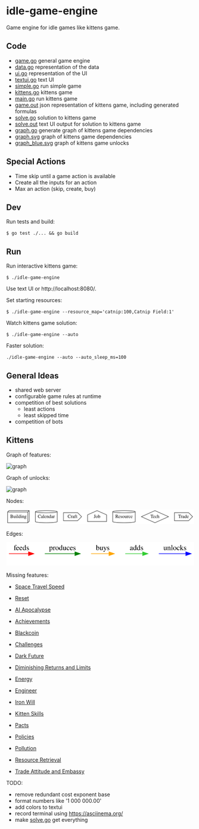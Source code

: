 # idle-game-engine

Game engine for idle games like kittens game.

## Code

- [game.go](game/game.go) general game engine
- [data.go](data/data.go) representation of the data
- [ui.go](ui/ui.go) representation of the UI
- [textui.go](textui/textui.go) text UI
- [simple.go](examples/simple/simple.go) run simple game
- [kittens.go](kittens/kittens.go) kittens game
- [main.go](main.go) run kittens game
- [game.out](kittens/testdata/game.out) json representation of kittens game, including generated formulas
- [solve.go](kittens/solve/solve.go) solution to kittens game
- [solve.out](kittens/testdata/solve.out) text UI output for solution to kittens game
- [graph.go](kittens/graph/graph.go) generate graph of kittens game dependencies
- [graph.svg](kittens/testdata/graph.svg) graph of kittens game dependencies
- [graph_blue.svg](kittens/testdata/graph_blue.svg) graph of kittens game unlocks

## Special Actions

- Time skip until a game action is available
- Create all the inputs for an action
- Max an action (skip, create, buy)

## Dev

Run tests and build:

```
$ go test ./... && go build
```

## Run

Run interactive kittens game:

```
$ ./idle-game-engine
```

Use text UI or http://localhost:8080/.

Set starting resources:

```
$ ./idle-game-engine --resource_map='catnip:100,Catnip Field:1'
```

Watch kittens game solution:

```
$ ./idle-game-engine --auto
```

Faster solution:

```
./idle-game-engine --auto --auto_sleep_ms=100
```

## General Ideas

- shared web server
- configurable game rules at runtime
- competition of best solutions
  - least actions
  - least skipped time
- competition of bots

## Kittens

Graph of features:

![graph](kittens/testdata/graph.svg)

Graph of unlocks:

![graph](kittens/testdata/graph_blue.svg)

Nodes:

![graph nodes](kittens/testdata/graph_nodes.svg)

Edges:

![graph edges](kittens/testdata/graph_edges.svg)

Missing features:

- [Space Travel Speed](https://wiki.kittensgame.com/en/game-tabs/space)
- [Reset](https://wiki.kittensgame.com/en/general-information/game-mechanics#reset)

- [AI Apocalypse](https://wiki.kittensgame.com/en/general-information/events/ai-apocalypse)
- [Achievements](https://wiki.kittensgame.com/en/game-tabs/achievements)
- [Blackcoin](https://wiki.kittensgame.com/en/general-information/resources/blackcoin)
- [Challenges](https://wiki.kittensgame.com/en/game-tabs/challenges)
- [Dark Future](https://wiki.kittensgame.com/en/general-information/events/dark-future)
- [Diminishing Returns and Limits](https://wiki.kittensgame.com/en/guides-and-advice-and-stuff/diminishing-returns)
- [Energy](https://wiki.kittensgame.com/en/general-information/resources/energy)
- [Engineer](https://wiki.kittensgame.com/en/game-tabs/outpost/engineer)
- [Iron Will](https://wiki.kittensgame.com/en/game-tabs/challenges/iron-will)
- [Kitten Skills](https://wiki.kittensgame.com/en/general-information/resources/kittens#kitten-list)
- [Pacts](https://wiki.kittensgame.com/en/game-tabs/religion#pacts)
- [Policies](https://wiki.kittensgame.com/en/game-tabs/science/policies)
- [Pollution](https://wiki.kittensgame.com/en/general-information/game-mechanics/pollution)
- [Resource Retrieval](https://wiki.kittensgame.com/en/game-tabs/time#resource-retrieval)
- [Trade Attitude and Embassy](https://wiki.kittensgame.com/en/game-tabs/trade)

TODO:

- remove redundant cost exponent base
- format numbers like '1 000 000.00'
- add colors to textui
- record terminal using https://asciinema.org/
- make [solve.go](kittens/solve/solve.go) get everything
